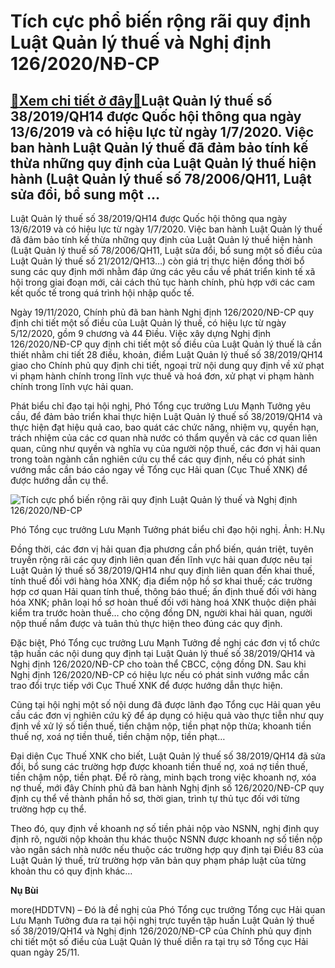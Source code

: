 Tích cực phổ biến rộng rãi quy định Luật Quản lý thuế và Nghị định 126/2020/NĐ-CP
=================================================================================

[:gift:Xem chi tiết ở đây:gift:](https://hddtvn.com/tich-cuc-pho-bien-rong-rai-quy-dinh-luat-quan-ly-thue-va-nghi-dinh-126-2020-nd-cp-2/)Luật Quản lý thuế số 38/2019/QH14 được Quốc hội thông qua ngày 13/6/2019 và có hiệu lực từ ngày 1/7/2020. Việc ban hành Luật Quản lý thuế đã đảm bảo tính kế thừa những quy định của Luật Quản lý thuế hiện hành (Luật Quản lý thuế số 78/2006/QH11, Luật sửa đổi, bổ sung một …
--------------------------------------------------------------------------------------------------------------------------------------------------------------------------------------------------------------------------------------------------------------------------------


Luật Quản lý thuế số 38/2019/QH14 được Quốc hội thông qua ngày 13/6/2019 và có hiệu lực từ ngày 1/7/2020. Việc ban hành Luật Quản lý thuế đã đảm bảo tính kế thừa những quy định của Luật Quản lý thuế hiện hành (Luật Quản lý thuế số 78/2006/QH11, Luật sửa đổi, bổ sung một số điều của Luật Quản lý thuế số 21/2012/QH13…) còn giá trị thực hiện đồng thời bổ sung các quy định mới nhằm đáp ứng các yêu cầu về phát triển kinh tế xã hội trong giai đoạn mới, cải cách thủ tục hành chính, phù hợp với các cam kết quốc tế trong quá trình hội nhập quốc tế.


Ngày 19/11/2020, Chính phủ đã ban hành Nghị định 126/2020/NĐ-CP quy định chi tiết một số điều của Luật Quản lý thuế, có hiệu lực từ ngày 5/12/2020, gồm 9 chương và 44 Điều. Việc xây dựng Nghị định 126/2020/NĐ-CP quy định chi tiết một số điều của Luật Quản lý thuế là cần thiết nhằm chi tiết 28 điều, khoản, điểm Luật Quản lý thuế số 38/2019/QH14 giao cho Chính phủ quy định chi tiết, ngoại trừ nội dung quy định về xử phạt vi phạm hành chính trong lĩnh vực thuế và hoá đơn, xử phạt vi phạm hành chính trong lĩnh vực hải quan.


Phát biểu chỉ đạo tại hội nghị, Phó Tổng cục trưởng Lưu Mạnh Tưởng yêu cầu, để đảm bảo triển khai thực hiện Luật Quản lý thuế số 38/2019/QH14 và thực hiện đạt hiệu quả cao, bao quát các chức năng, nhiệm vụ, quyền hạn, trách nhiệm của các cơ quan nhà nước có thẩm quyền và các cơ quan liên quan, cũng như quyền và nghĩa vụ của người nộp thuế, các đơn vị hải quan trong toàn ngành cần nghiên cứu cụ thể các quy định, nếu có phát sinh vướng mắc cần báo cáo ngay về Tổng cục Hải quan (Cục Thuế XNK) để được hướng dẫn cụ thể.





![Tích cực phổ biến rộng rãi quy định Luật Quản lý thuế và Nghị định 126/2020/NĐ-CP](https://hddtvn.com/wp-content/uploads/2021/01/IMG_0509.jpg "Tích cực phổ biến rộng rãi quy định Luật Quản lý thuế và Nghị định 126/2020/NĐ-CP")


Phó Tổng cục trưởng Lưu Mạnh Tưởng phát biểu chỉ đạo hội nghị. Ảnh: H.Nụ



Đồng thời, các đơn vị hải quan địa phương cần phổ biến, quán triệt, tuyên truyền rộng rãi các quy định liên quan đến lĩnh vực hải quan được nêu tại Luật Quản lý thuế số 38/2019/QH14 như quy định liên quan đến khai thuế, tính thuế đối với hàng hóa XNK; địa điểm nộp hồ sơ khai thuế; các trường hợp cơ quan Hải quan tính thuế, thông báo thuế; ấn định thuế đối với hàng hóa XNK; phân loại hồ sơ hoàn thuế đối với hàng hoá XNK thuộc diện phải kiểm tra trước hoàn thuế… cho cộng đồng DN, người khai hải quan, người nộp thuế nắm được và tuân thủ thực hiện theo đúng các quy định.


Đặc biệt, Phó Tổng cục trưởng Lưu Mạnh Tưởng đề nghị các đơn vị tổ chức tập huấn các nội dung quy định tại Luật Quản lý thuế số 38/2019/QH14 và Nghị định 126/2020/NĐ-CP cho toàn thể CBCC, cộng đồng DN. Sau khi Nghị định 126/2020/NĐ-CP có hiệu lực nếu có phát sinh vướng mắc cần trao đổi trực tiếp với Cục Thuế XNK để được hướng dẫn thực hiện.


Cũng tại hội nghị một số nội dung đã được lãnh đạo Tổng cục Hải quan yêu cầu các đơn vị nghiên cứu kỹ để áp dụng có hiệu quả vào thực tiễn như quy định về xử lý số tiền thuế, tiền chậm nộp, tiền phạt nộp thừa; khoanh tiền thuế nợ, xoá nợ tiền thuế, tiền chậm nộp, tiền phạt…


Đại diện Cục Thuế XNK cho biết, Luật Quản lý thuế số 38/2019/QH14 đã sửa đổi, bổ sung các trường hợp được khoanh tiền thuế nợ, xoá nợ tiền thuế, tiền chậm nộp, tiền phạt. Để rõ ràng, minh bạch trong việc khoanh nợ, xóa nợ thuế, mới đây Chính phủ đã ban hành Nghị định số 126/2020/NĐ-CP quy định cụ thể về thành phần hồ sơ, thời gian, trình tự thủ tục đối với từng trường hợp cụ thể.


Theo đó, quy định về khoanh nợ số tiền phải nộp vào NSNN, nghị định quy định rõ, người nộp khoản thu khác thuộc NSNN được khoanh nợ số tiền nộp vào ngân sách nhà nước nếu thuộc các trường hợp quy định tại Điều 83 của Luật Quản lý thuế, trừ trường hợp văn bản quy phạm pháp luật của từng khoản thu có quy định khác…




**Nụ Bùi**



more(HDDTVN) – Đó là đề nghị của Phó Tổng cục trưởng Tổng cục Hải quan Lưu Mạnh Tưởng đưa ra tại hội nghị trực tuyến tập huấn Luật Quản lý thuế số 38/2019/QH14 và Nghị định 126/2020/NĐ-CP của Chính phủ quy định chi tiết một số điều của Luật Quản lý thuế diễn ra tại trụ sở Tổng cục Hải quan ngày 25/11.

